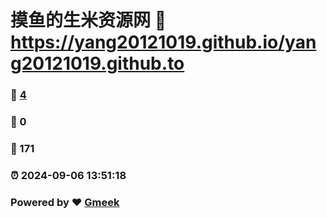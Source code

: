 # 摸鱼的生米资源网 :link: https://yang20121019.github.io/yang20121019.github.to 
### :page_facing_up: [4](https://yang20121019.github.io/yang20121019.github.to/tag.html) 
### :speech_balloon: 0 
### :hibiscus: 171 
### :alarm_clock: 2024-09-06 13:51:18 
### Powered by :heart: [Gmeek](https://github.com/Meekdai/Gmeek)
